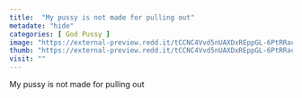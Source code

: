 ```yaml
---
title:  "My pussy is not made for pulling out"
metadate: "hide"
categories: [ God Pussy ]
image: "https://external-preview.redd.it/tCCNC4Vvd5nUAXDxREppGL-6PtRRacJHoveTd9YFOIw.jpg?auto=webp&s=62280ddc70079bbdee39fd7c9583016b06551e06"
thumb: "https://external-preview.redd.it/tCCNC4Vvd5nUAXDxREppGL-6PtRRacJHoveTd9YFOIw.jpg?width=1080&crop=smart&auto=webp&s=2a17cdfce08a6faa2d135e89fa22f79952761fcd"
visit: ""
---
```

My pussy is not made for pulling out
